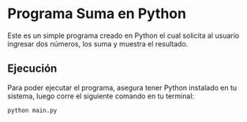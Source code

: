 # Programa Suma en Python

Este es un simple programa creado en Python el cual solicita al usuario ingresar dos números, los suma y muestra el resultado.

## Ejecución

Para poder ejecutar el programa, asegura tener Python instalado en tu sistema, luego corre el siguiente comando en tu terminal:

```bash
python main.py

